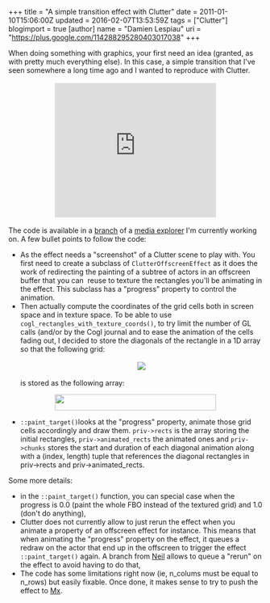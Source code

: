 +++
title = "A simple transition effect with Clutter"
date = 2011-01-10T15:06:00Z
updated = 2016-02-07T13:53:59Z
tags = ["Clutter"]
blogimport = true 
[author]
	name = "Damien Lespiau"
	uri = "https://plus.google.com/114288295280403017038"
+++

<div dir="ltr" style="text-align: left;" trbidi="on"><div dir="ltr" style="text-align: left;" trbidi="on"><div dir="ltr" style="text-align: left;" trbidi="on"><div style="text-align: left;">When doing something with graphics, your first need an idea (granted, as with pretty much everything else). In this case, a simple transition that I've seen somewhere a long time ago and I wanted to reproduce with Clutter.<br /><br /></div><div class="separator" style="clear: both; text-align: center;"><iframe allowfullscreen="" class="YOUTUBE-iframe-video" data-thumbnail-src="https://i.ytimg.com/vi/3FjYJ_Z9PK0/0.jpg" frameborder="0" height="266" src="https://www.youtube.com/embed/3FjYJ_Z9PK0?feature=player_embedded" width="320"></iframe></div><br />The code is available in a <a href="https://github.com/media-explorer/media-explorer/tree/wip%2Ftileout-effect" title="wip/tileout-effect branch">branch</a> of a <a href="http://media-explorer.github.com/" title="media explorer">media explorer</a> I'm currently working on. A few bullet points to follow the code:<br /><ul><li>As the effect needs a "screenshot" of a Clutter scene to play with. You first need to create a subclass of <code>ClutterOffscreenEffect</code> as it does the work of redirecting the painting of a subtree of actors in an offscreen buffer that you can&nbsp; reuse to texture the rectangles you'll be animating in the effect. This subclass has a "progress" property to control the animation.</li><li>Then actually compute the coordinates of the grid cells both in screen space and in texture space. To be able to use <code>cogl_rectangles_with_texture_coords()</code>, to try limit the number of GL calls (and/or by the Cogl journal and to ease the animation of the cells fading out, I decided to store the diagonals of the rectangle in a 1D array so that the following grid:<br /><br /><div class="separator" style="clear: both; text-align: center;"><a href="https://2.bp.blogspot.com/-LKxVkdVadYU/VrdK93frakI/AAAAAAAAAaw/A-p7eH2wuUI/s1600/grild-diagonals.png" imageanchor="1" style="margin-left: 1em; margin-right: 1em;"><img border="0" src="https://2.bp.blogspot.com/-LKxVkdVadYU/VrdK93frakI/AAAAAAAAAaw/A-p7eH2wuUI/s1600/grild-diagonals.png" /></a></div><br />is stored as the following array:<br /></li></ul><div class="separator" style="clear: both; text-align: center;"><a href="https://1.bp.blogspot.com/-JoSoRE8iPwk/VrdK903MEpI/AAAAAAAAAas/JOGg9ckytpA/s1600/tileout-1d-rects.png" imageanchor="1" style="margin-left: 1em; margin-right: 1em; text-align: center;"><img border="0" height="32" src="https://1.bp.blogspot.com/-JoSoRE8iPwk/VrdK903MEpI/AAAAAAAAAas/JOGg9ckytpA/s320/tileout-1d-rects.png" width="320" /></a></div></div><ul><li><code>::paint_target()</code>looks at the "progress" property, animate those grid cells accordingly and draw them. <code>priv-&gt;rects</code> is the array storing the initial rectangles, <code>priv-&gt;animated_rects</code> the animated ones and <code>priv-&gt;chunks</code> stores the start and duration of each diagonal animation along with a (index, length) tuple that references the diagonal rectangles in priv-&gt;rects and priv-&gt;animated_rects.</li></ul>Some more details:<br /><ul><li>in the <code>::paint_target()</code> function, you can special case when the progress is 0.0 (paint the whole FBO instead of the textured grid) and 1.0 (don't do anything),</li><li>Clutter does not currently allow to just rerun the effect when you animate a property of an offscreen effect for instance. This means that when animating the "progress" property on the effect, it queues a redraw on the actor that end up in the offscreen to trigger the effect <code>::paint_target()</code> again. A branch from <a href="http://busydoingnothing.co.uk/" title="Neil">Neil</a> allows to queue a "rerun" on the effect to avoid having to do that,</li><li>The code has some limitations right now (ie, n_colums must be equal to n_rows) but easily fixable. Once done, it makes sense to try to push the effect to <a href="https://github.com/clutter-project/mx" title="Mx">Mx</a>.</li></ul></div></div>
